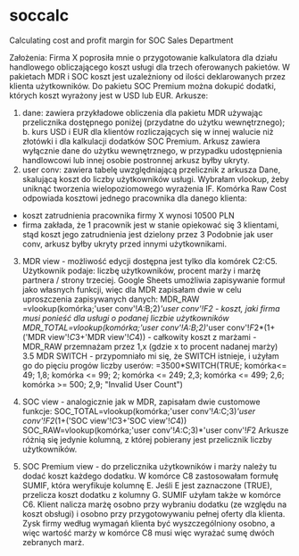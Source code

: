 # soccalc
Calculating cost and profit margin for SOC Sales Department

Założenia: 
Firma X poprosiła mnie o przygotowanie kalkulatora dla działu handlowego obliczającego koszt usługi dla trzech oferowanych pakietów. W pakietach MDR i SOC koszt jest uzależniony od ilości deklarowanych przez klienta użytkowników. Do pakietu SOC Premium można dokupić dodatki, których koszt wyrażony jest w USD lub EUR. 
Arkusze:
1. dane: zawiera przykładowe obliczenia dla pakietu MDR używając przelicznika dostępnego poniżej (przydatne do użytku wewnętrznego); b. kurs USD i EUR dla klientów rozliczających się w innej walucie niż złotówki i dla kalkulacji dodatków SOC Premium.
Arkusz zawiera wyłącznie dane do użytku wewnętrznego, w przypadku udostępnienia handlowcowi lub innej osobie postronnej arkusz byłby ukryty.
2. user conv: zawiera tabelę uwzględniającą przelicznik z arkusza Dane, skalującą koszt do liczby użytkowników usługi. Wybrałam vlookup, żeby uniknąć tworzenia wielopoziomowego wyrażenia IF. Komórka Raw Cost odpowiada kosztowi jednego pracownika dla danego klienta: 
- koszt zatrudnienia pracownika firmy X wynosi 10500 PLN
- firma zakłada, że 1 pracownik jest w stanie opiekować się 3 klientami, stąd koszt jego zatrudnienia jest dzielony przez 3
Podobnie jak user conv, arkusz byłby ukryty przed innymi użytkownikami.  
3. MDR view - możliwość edycji dostępna jest tylko dla komórek C2:C5. Użytkownik podaje: liczbę użytkowników, procent marży i marżę partnera / strony trzeciej. Google Sheets umożliwia zapisywanie formuł jako własnych funkcji, więc dla MDR zapisałam dwie w celu uproszczenia zapisywanych danych:
MDR_RAW =vlookup(komórka;'user conv'!$A:$B;2)*'user conv'!$F$2 - koszt, jaki firma musi ponieść dla usługi o podanej liczbie użytkowników
MDR_TOTAL=vlookup(komórka;'user conv'!$A:$B;2)*'user conv'!$F$2*(1+('MDR view'!$C$3+'MDR view'!$C$4)) - całkowity koszt z marżami - MDR_RAW przemnażam przez 1,x (gdzie x to procent nadanej marży)
3.5 MDR SWITCH - przypomniało mi się, że SWITCH istnieje, i użyłam go do pięciu progów liczby userów: 
  =3500*SWITCH(TRUE;
  komórka<= 49; 1,8;
  komórka <= 99; 2;
  komórka <= 249; 2,3;
  komórka <= 499; 2,6;
  komórka >= 500; 2,9;
  "Invalid User Count")
  
4. SOC view -  analogicznie jak w MDR, zapisałam dwie customowe funkcje:
SOC_TOTAL=vlookup(komórka;'user conv'!$A:$C;3)*'user conv'!$F$2*(1+('SOC view'!$C$3+'SOC view'!$C$4))
SOC_RAW=vlookup(komórka;'user conv'!$A:$C;3)*'user conv'!$F$2
Arkusze różnią się jedynie kolumną, z której pobierany jest przelicznik liczby użytkowników.
5. SOC Premium view - do przelicznika użytkowników i marży należy tu dodać koszt każdego dodatku. W komórce C8 zastosowałam formułę SUMIF, która weryfikuje kolumnę E. Jeśli E jest zaznaczone (TRUE), przelicza koszt dodatku z kolumny G. SUMIF użyłam także w komórce C6. Klient nalicza marżę osobno przy wybraniu dodatku (ze względu na koszt obsługi) i osobno przy przygotowywaniu pełnej oferty dla klienta.  Zysk firmy według wymagań klienta być wyszczególniony osobno, a więc wartość marży w komórce C8 musi więc wyrażać sumę dwóch zebranych marż.
